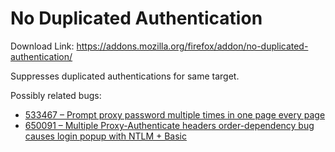 # No Duplicated Authentication

Download Link: https://addons.mozilla.org/firefox/addon/no-duplicated-authentication/

Suppresses duplicated authentications for same target.

Possibly related bugs:

 * [533467 – Prompt proxy password multiple times in one page every page](https://bugzilla.mozilla.org/show_bug.cgi?id=533467)
 * [650091 – Multiple Proxy-Authenticate headers order-dependency bug causes login popup with NTLM + Basic](https://bugzilla.mozilla.org/show_bug.cgi?id=650091)

